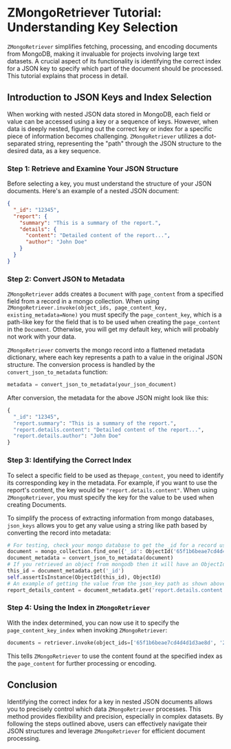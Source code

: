 # ZMongoRetriever Tutorial: Understanding Key Selection

`ZMongoRetriever` simplifies fetching, processing, and encoding documents from MongoDB, making it invaluable for projects involving large text datasets. A crucial aspect of its functionality is identifying the correct index for a JSON key to specify which part of the document should be processed. This tutorial explains that process in detail.

## Introduction to JSON Keys and Index Selection

When working with nested JSON data stored in MongoDB, each field or value can be accessed using a key or a sequence of keys. However, when data is deeply nested, figuring out the correct key or index for a specific piece of information becomes challenging. `ZMongoRetriever` utilizes a dot-separated string, representing the "path" through the JSON structure to the desired data, as a key sequence.

### Step 1: Retrieve and Examine Your JSON Structure

Before selecting a key, you must understand the structure of your JSON documents. Here's an example of a nested JSON document:

```json
{
  "_id": "12345",
  "report": {
    "summary": "This is a summary of the report.",
    "details": {
      "content": "Detailed content of the report...",
      "author": "John Doe"
    }
  }
}
```

### Step 2: Convert JSON to Metadata

`ZMongoRetriever` adds creates a `Document` with `page_content` from a specified field from a record in a mongo collection.  When using `ZMongoRetriever.invoke(object_ids, page_content_key, existing_metadata=None)` you must specify the `page_content_key`, which is a path-like key for the field that is to be used when creating the `page_content` in the `Document`.  Otherwise, you will get my default key, which will probably not work with your data.

`ZMongoRetriever` converts the mongo record into a flattened metadata dictionary, where each key represents a path to a value in the original JSON structure. The conversion process is handled by the `convert_json_to_metadata` function:

```python
metadata = convert_json_to_metadata(your_json_document)
```

After conversion, the metadata for the above JSON might look like this:

```python
{
  "_id": "12345",
  "report.summary": "This is a summary of the report.",
  "report.details.content": "Detailed content of the report...",
  "report.details.author": "John Doe"
}
```

### Step 3: Identifying the Correct Index

To select a specific field to be used as the`page_content`, you need to identify its corresponding key in the metadata. For example, if you want to use the report's content, the key would be `"report.details.content"`.  When using `ZMongoRetriever`, you must specify the key for the value to be used when creating Documents.

To simplify the process of extracting information from mongo databases, `json_keys` allows you to get any value using a string like path based  by converting the record into metadata:

```python
# For testing, check your mongo database to get the _id for a record using `system_manager.py` or MongoDBCompass
document = mongo_collection.find_one({'_id': ObjectId('65f1b6beae7cd4d4d1d3ae8d')})
document_metadata = convert_json_to_metadata(document)
# If you retrieved an object from mongodb then it will have an ObjectId('_id')
this_id = document_metadata.get('_id')
self.assertIsInstance(ObjectId(this_id), ObjectId)
# An example of getting the value from the json_key path as shown above:
report_details_content = document_metadata.get('report.details.content')
```
### Step 4: Using the Index in `ZMongoRetriever`

With the index determined, you can now use it to specify the `page_content_key_index` when invoking `ZMongoRetriever`:

```python
documents = retriever.invoke(object_ids=['65f1b6beae7cd4d4d1d3ae8d', '25f1b6beae7cd4d4d1d3ae8s' ], page_content_key_index='report.details.content')
```

This tells `ZMongoRetriever` to use the content found at the specified index as the `page_content` for further processing or encoding.

## Conclusion

Identifying the correct index for a key in nested JSON documents allows you to precisely control which data `ZMongoRetriever` processes. This method provides flexibility and precision, especially in complex datasets. By following the steps outlined above, users can effectively navigate their JSON structures and leverage `ZMongoRetriever` for efficient document processing.
